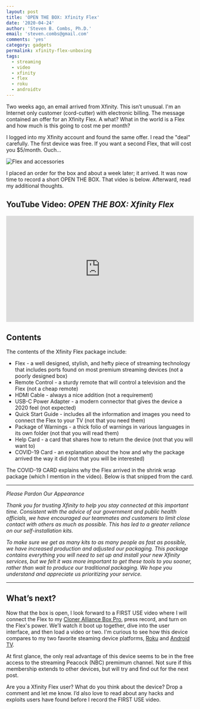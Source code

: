 ```yaml
---
layout: post
title: 'OPEN THE BOX: Xfinity Flex'
date: '2020-04-24'
author: 'Steven B. Combs, Ph.D.'
email: 'steven.combs@gmail.com'
comments: 'yes'
category: gadgets
permalink: xfinity-flex-unboxing
tags:
  - streaming
  - video
  - xfinity
  - flex
  - roku
  - androidtv
---
```


Two weeks ago, an email arrived from Xfinity. This isn’t unusual. I'm an Internet only customer (cord-cutter) with electronic billing. The message contained an offer for an Xfinity Flex. A what? What in the world is a Flex and how much is this going to cost me per month?

I logged into my Xfinity account and found the same offer. I read the "deal" carefully. The first device was free. If you want a second Flex, that will cost you $5/month. Ouch...

![Flex and accessories](/images/posts/2020-04-24-boxopen-xfinity-flex.jpg)

I placed an order for the box and about a week later; it arrived. It was now time to record a short OPEN THE BOX. That video is below. Afterward, read my additional thoughts.

## YouTube Video: *OPEN THE BOX: Xfinity Flex*

<div style="position:relative;padding-top:56.25%;">
<p><iframe src="https://www.youtube.com/embed/GLioKkFlrqM" frameborder="0" allowfullscreen style="position:absolute;top:0;left:0;width:100%;height:100%;"></iframe></p>
</div>

## Contents

The contents of the Xfinity Flex package include:

* Flex - a well designed, stylish, and hefty piece of streaming technology that includes ports found on most premium streaming devices (not a poorly designed box)
* Remote Control - a sturdy remote that will control a television and the Flex (not a cheap remote)
* HDMI Cable - always a nice addition (not a requirement)
* USB-C Power Adapter - a modern connector that gives the device a 2020 feel (not expected)
* Quick Start Guide - includes all the information and images you need to connect the Flex to your TV (not that you need them)
* Package of Warnings - a thick folio of warnings in various languages in its own folder (not that you will read them)
* Help Card - a card that shares how to return the device (not that you will want to)
* COVID-19 Card - an explanation about the how and why the package arrived the way it did (not that you will be interested)

The COVID-19 CARD explains why the Flex arrived in the shrink wrap package (which I mention in the video). Below is that snipped from the card.

***

*Please Pardon Our Appearance*

*Thank you for trusting Xfinity to help you stay connected at this important time. Consistent with the advice of our government and public health officials, we have encouraged our teammates and customers to limit close contact with others as much as possible. This has led to a greater reliance on our self-installation kits.*

*To make sure we get as many kits to as many people as fast as possible, we have increased production and adjusted our packaging. This package contains everything you will need to set up and install your new Xfinity services, but we felt it was more important to get these tools to you sooner, rather than wait to produce our traditional packaging. We hope you understand and appreciate us prioritizing your service.*

***

## What’s next?

Now that the box is open, I look forward to a FIRST USE video where I will connect the Flex to my [Cloner Alliance Box Pro](https://www.stevencombs.com/gadgets/2020/04/21/firstuse-cloner-box-pro.html), press record, and turn on the Flex's power. We’ll watch it boot up together, dive into the user interface, and then load a video or two. I'm curious to see how this device compares to my two favorite steaming device platforms, [Roku](https://amzn.to/2Kx2unj) and [Android TV](https://amzn.to/2x2QYwH).

At first glance, the only real advantage of this device seems to be in the free access to the streaming Peacock (NBC) premimum channel. Not sure if this membership extends to other devices, but will try and find out for the next post.

Are you a Xfinity Flex user? What do you think about the device? Drop a comment and let me know. I’d also love to read about any hacks and exploits users have found before I record the FIRST USE video.
